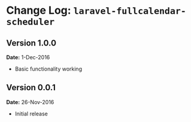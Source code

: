 Change Log: `laravel-fullcalendar-scheduler`
============================================

## Version 1.0.0

**Date:** 1-Dec-2016

- Basic functionality working

## Version 0.0.1

**Date:** 26-Nov-2016

- Initial release